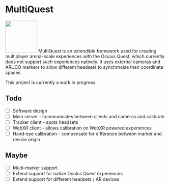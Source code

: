 # MultiQuest
<img src="https://i.imgur.com/PgiklaT.jpeg" width="100" height="100">
MultiQuest is an extendible framework used for creating multiplayer arena-scale experiences with the Oculus Quest, which currently does not support such experiences natively. It uses external cameras and ARUCO markers to allow different headsets to synchrnoize their coordinate spaces.

This project is currently a work in progress.

## Todo
- [ ] Software design
- [ ] Main server - communicates between clients and cameras and calibrate 
- [ ] Tracker client - spots headsets
- [ ] WebXR client - allows calibration on WebXR powered experiences
- [ ] Hand-eye calibration - compensate for difference between marker and device origin
## Maybe
- [ ] Multi-marker support
- [ ] Extend support for native Oculus Quest experiences
- [ ] Extend support for different headsets / AR devices
